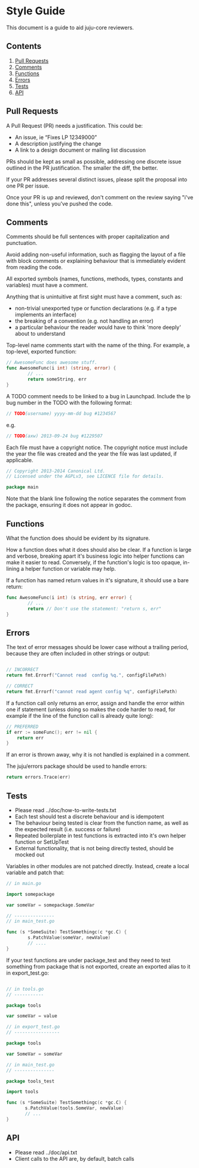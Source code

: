 Style Guide
===============

This document is a guide to aid juju-core reviewers.


Contents
--------

1. [Pull Requests](#pull-requests)
2. [Comments](#comments)
3. [Functions](#functions)
4. [Errors](#errors)
5. [Tests](#tests)
6. [API](#api)


Pull Requests
-------------

A Pull Request (PR) needs a justification. This could be: 

* An issue, ie “Fixes LP 12349000”
* A description justifying the change
* A link to a design document or mailing list discussion

PRs should be kept as small as possible, addressing one discrete issue outlined in the PR justification. The smaller the diff, the better. 

If your PR addresses several distinct issues, please split the proposal into one PR per issue. 

Once your PR is up and reviewed, don't comment on the review saying "i've done this", unless you've pushed the code.


Comments
--------

Comments should be full sentences with proper capitalization and punctuation. 

Avoid adding non-useful information, such as flagging the layout of a file with block comments or explaining behaviour that is immediately evident from reading the code.

All exported symbols (names, functions, methods, types, constants and variables) must have a comment.

Anything that is unintuitive at first sight must have a comment, such as:

* non-trivial unexported type or function declarations (e.g. if a type implements an interface)
* the breaking of a convention (e.g. not handling an error)
* a particular behaviour the reader would have to think 'more deeply' about to understand

Top-level name comments start with the name of the thing. For example, a top-level, exported function:

```go
// AwesomeFunc does awesome stuff.
func AwesomeFunc(i int) (string, error) {
        // ...
        return someString, err
}
```

A TODO comment needs to be linked to a bug in Launchpad. Include the lp bug number in the TODO with the following format:

```go
// TODO(username) yyyy-mm-dd bug #1234567 
```

e.g.

```go
// TODO(axw) 2013-09-24 bug #1229507
```

Each file must have a copyright notice. The copyright notice must include the year the file was created and the year the file was last updated, if applicable.

```go
// Copyright 2013-2014 Canonical Ltd.
// Licensed under the AGPLv3, see LICENCE file for details.

package main
```

Note that the blank line following the notice separates the comment from the package, ensuring it does not appear in godoc.


Functions
---------

What the function does should be evident by its signature. 

How a function does what it does should also be clear. If a function is large and verbose, breaking apart it's business logic into helper functions can make it easier to read. Conversely, if the function's logic is too opaque, in-lining a helper function or variable may help.

If a function has named return values in it's signature, it should use a bare return:

```go
func AwesomeFunc(i int) (s string, err error) {
        // ...
        return // Don't use the statement: "return s, err"
}

```


Errors
------

The text of error messages should be lower case without a trailing period, because they are often included in other strings or output:

```go

// INCORRECT
return fmt.Errorf("Cannot read  config %q.", configFilePath)

// CORRECT
return fmt.Errorf("cannot read agent config %q", configFilePath)
```

If a function call only returns an error, assign and handle the error within one if statement (unless doing so makes the code harder to read, for example if the line of the function call is already quite long):

```go
// PREFERRED
if err := someFunc(); err != nil {
    return err
}

```

If an error is thrown away, why it is not handled is explained in a comment.

The juju/errors package should be used to handle errors:

```go
return errors.Trace(err)
```


Tests
-----

* Please read ../doc/how-to-write-tests.txt
* Each test should test a discrete behaviour and is idempotent
* The behaviour being tested is clear from the function name, as well as the expected result (i.e. success or failure)
* Repeated boilerplate in test functions is extracted into it's own helper function or SetUpTest
* External functionality, that is not being directly tested, should be mocked out

Variables in other modules are not patched directly. Instead, create a local variable and patch that:

```go
// in main.go

import somepackage

var someVar = somepackage.SomeVar

// ---------------
// in main_test.go

func (s *SomeSuite) TestSomethingc(c *gc.C) {
        s.PatchValue(someVar, newValue)
        // ....
}
```

If your test functions are under package_test and they need to test something from package that is not exported, create an exported alias to it in export_test.go:

 ```go

// in tools.go
// -----------

package tools

var someVar = value

// in export_test.go
// -----------------

package tools

var SomeVar = someVar

// in main_test.go
// ---------------

package tools_test

import tools

func (s *SomeSuite) TestSomethingc(c *gc.C) {
        s.PatchValue(tools.SomeVar, newValue)
        // ...
}
```


API
---

* Please read ../doc/api.txt
* Client calls to the API are, by default, batch calls